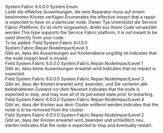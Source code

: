 <Type Name="NodeImpactLevel" FullName="System.Fabric.Repair.NodeImpactLevel">
  <TypeSignature Language="C#" Value="public enum NodeImpactLevel" />
  <TypeSignature Language="ILAsm" Value=".class public auto ansi sealed NodeImpactLevel extends System.Enum" />
  <TypeSignature Language="DocId" Value="T:System.Fabric.Repair.NodeImpactLevel" />
  <TypeSignature Language="VB.NET" Value="Public Enum NodeImpactLevel" />
  <TypeSignature Language="F#" Value="type NodeImpactLevel = " />
  <AssemblyInfo>
    <AssemblyName>System.Fabric</AssemblyName>
    <AssemblyVersion>6.0.0.0</AssemblyVersion>
  </AssemblyInfo>
  <Base>
    <BaseTypeName>System.Enum</BaseTypeName>
  </Base>
  <Docs>
    <summary>
      <para><span data-ttu-id="8a3e4-101">Listet die effektive Auswirkungen, die eine Reparatur muss auf einem bestimmten Knoten verfügen.</span><span class="sxs-lookup"><span data-stu-id="8a3e4-101">Enumerates the effective impact that a repair is expected to have on a particular node.</span></span></para>
      <para><span data-ttu-id="8a3e4-102">Dieser Typ unterstützt die Service Fabric-Plattform; Es ist nicht vorgesehen, direkt aus Ihrem Code verwendet werden.</span><span class="sxs-lookup"><span data-stu-id="8a3e4-102">This type supports the Service Fabric platform; it is not meant to be used directly from your code.</span></span></para>
    </summary>
    <remarks>To be added.</remarks>
  </Docs>
  <Members>
    <Member MemberName="Invalid">
      <MemberSignature Language="C#" Value="Invalid" />
      <MemberSignature Language="ILAsm" Value=".field public static literal valuetype System.Fabric.Repair.NodeImpactLevel Invalid = int32(0)" />
      <MemberSignature Language="DocId" Value="F:System.Fabric.Repair.NodeImpactLevel.Invalid" />
      <MemberSignature Language="VB.NET" Value="Invalid" />
      <MemberSignature Language="F#" Value="Invalid = 0" Usage="System.Fabric.Repair.NodeImpactLevel.Invalid" />
      <MemberType>Field</MemberType>
      <AssemblyInfo>
        <AssemblyName>System.Fabric</AssemblyName>
        <AssemblyVersion>6.0.0.0</AssemblyVersion>
      </AssemblyInfo>
      <ReturnValue>
        <ReturnType>System.Fabric.Repair.NodeImpactLevel</ReturnType>
      </ReturnValue>
      <MemberValue>0</MemberValue>
      <Docs>
        <summary>
          <para><span data-ttu-id="8a3e4-103">Gibt an, dass die Auswirkungen auf Knotenebene ungültig ist.</span><span class="sxs-lookup"><span data-stu-id="8a3e4-103">Indicates that the node impact level is invalid.</span></span></para>
        </summary>
      </Docs>
    </Member>
    <Member MemberName="None">
      <MemberSignature Language="C#" Value="None" />
      <MemberSignature Language="ILAsm" Value=".field public static literal valuetype System.Fabric.Repair.NodeImpactLevel None = int32(1)" />
      <MemberSignature Language="DocId" Value="F:System.Fabric.Repair.NodeImpactLevel.None" />
      <MemberSignature Language="VB.NET" Value="None" />
      <MemberSignature Language="F#" Value="None = 1" Usage="System.Fabric.Repair.NodeImpactLevel.None" />
      <MemberType>Field</MemberType>
      <AssemblyInfo>
        <AssemblyName>System.Fabric</AssemblyName>
        <AssemblyVersion>6.0.0.0</AssemblyVersion>
      </AssemblyInfo>
      <ReturnValue>
        <ReturnType>System.Fabric.Repair.NodeImpactLevel</ReturnType>
      </ReturnValue>
      <MemberValue>1</MemberValue>
      <Docs>
        <summary>
          <para><span data-ttu-id="8a3e4-104">Gibt an, dass keine Auswirkungen erwartet wird.</span><span class="sxs-lookup"><span data-stu-id="8a3e4-104">Indicates that no impact is expected.</span></span></para>
        </summary>
      </Docs>
    </Member>
    <Member MemberName="RemoveData">
      <MemberSignature Language="C#" Value="RemoveData" />
      <MemberSignature Language="ILAsm" Value=".field public static literal valuetype System.Fabric.Repair.NodeImpactLevel RemoveData = int32(3)" />
      <MemberSignature Language="DocId" Value="F:System.Fabric.Repair.NodeImpactLevel.RemoveData" />
      <MemberSignature Language="VB.NET" Value="RemoveData" />
      <MemberSignature Language="F#" Value="RemoveData = 3" Usage="System.Fabric.Repair.NodeImpactLevel.RemoveData" />
      <MemberType>Field</MemberType>
      <AssemblyInfo>
        <AssemblyName>System.Fabric</AssemblyName>
        <AssemblyVersion>6.0.0.0</AssemblyVersion>
      </AssemblyInfo>
      <ReturnValue>
        <ReturnType>System.Fabric.Repair.NodeImpactLevel</ReturnType>
      </ReturnValue>
      <MemberValue>3</MemberValue>
      <Docs>
        <summary>
          <para><span data-ttu-id="8a3e4-105">Gibt an, dass der Knoten erwartet wird, beenden, und Sie verlieren alle beibehaltenen Zustand vor dem Neustart.</span><span class="sxs-lookup"><span data-stu-id="8a3e4-105">Indicates that the node is expected to stop, and may lose all of its persisted state prior to restarting.</span></span></para>
        </summary>
      </Docs>
    </Member>
    <Member MemberName="RemoveNode">
      <MemberSignature Language="C#" Value="RemoveNode" />
      <MemberSignature Language="ILAsm" Value=".field public static literal valuetype System.Fabric.Repair.NodeImpactLevel RemoveNode = int32(4)" />
      <MemberSignature Language="DocId" Value="F:System.Fabric.Repair.NodeImpactLevel.RemoveNode" />
      <MemberSignature Language="VB.NET" Value="RemoveNode" />
      <MemberSignature Language="F#" Value="RemoveNode = 4" Usage="System.Fabric.Repair.NodeImpactLevel.RemoveNode" />
      <MemberType>Field</MemberType>
      <AssemblyInfo>
        <AssemblyName>System.Fabric</AssemblyName>
        <AssemblyVersion>6.0.0.0</AssemblyVersion>
      </AssemblyInfo>
      <ReturnValue>
        <ReturnType>System.Fabric.Repair.NodeImpactLevel</ReturnType>
      </ReturnValue>
      <MemberValue>4</MemberValue>
      <Docs>
        <summary>
          <para><span data-ttu-id="8a3e4-106">Gibt an, dass der Knoten aus dem Cluster entfernt werden.</span><span class="sxs-lookup"><span data-stu-id="8a3e4-106">Indicates that the node is to be removed from the cluster.</span></span></para>
        </summary>
      </Docs>
    </Member>
    <Member MemberName="Restart">
      <MemberSignature Language="C#" Value="Restart" />
      <MemberSignature Language="ILAsm" Value=".field public static literal valuetype System.Fabric.Repair.NodeImpactLevel Restart = int32(2)" />
      <MemberSignature Language="DocId" Value="F:System.Fabric.Repair.NodeImpactLevel.Restart" />
      <MemberSignature Language="VB.NET" Value="Restart" />
      <MemberSignature Language="F#" Value="Restart = 2" Usage="System.Fabric.Repair.NodeImpactLevel.Restart" />
      <MemberType>Field</MemberType>
      <AssemblyInfo>
        <AssemblyName>System.Fabric</AssemblyName>
        <AssemblyVersion>6.0.0.0</AssemblyVersion>
      </AssemblyInfo>
      <ReturnValue>
        <ReturnType>System.Fabric.Repair.NodeImpactLevel</ReturnType>
      </ReturnValue>
      <MemberValue>2</MemberValue>
      <Docs>
        <summary>
          <para><span data-ttu-id="8a3e4-107">Gibt an, dass der Knoten erwartet wird, beenden und schließlich neu starten.</span><span class="sxs-lookup"><span data-stu-id="8a3e4-107">Indicates that the node is expected to stop and eventually restart.</span></span></para>
        </summary>
      </Docs>
    </Member>
  </Members>
</Type>
